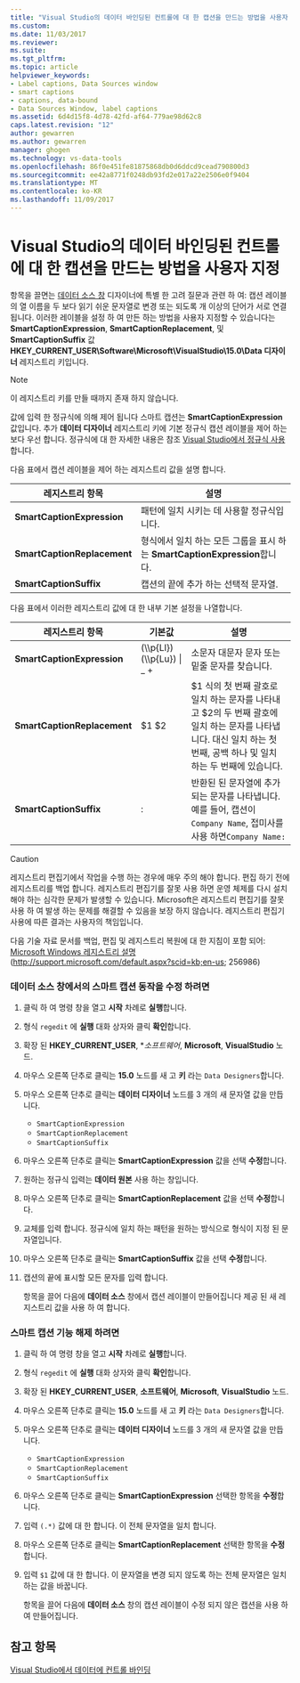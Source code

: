 ```yaml
---
title: "Visual Studio의 데이터 바인딩된 컨트롤에 대 한 캡션을 만드는 방법을 사용자 지정 | Microsoft Docs"
ms.custom: 
ms.date: 11/03/2017
ms.reviewer: 
ms.suite: 
ms.tgt_pltfrm: 
ms.topic: article
helpviewer_keywords:
- Label captions, Data Sources window
- smart captions
- captions, data-bound
- Data Sources Window, label captions
ms.assetid: 6d4d15f8-4d78-42fd-af64-779ae98d62c8
caps.latest.revision: "12"
author: gewarren
ms.author: gewarren
manager: ghogen
ms.technology: vs-data-tools
ms.openlocfilehash: 86f0e451fe81875868db0d6ddcd9cead790800d3
ms.sourcegitcommit: ee42a8771f0248db93fd2e017a22e2506e0f9404
ms.translationtype: MT
ms.contentlocale: ko-KR
ms.lasthandoff: 11/09/2017
---
```

# <a name="customize-how-visual-studio-creates-captions-for-data-bound-controls"></a>Visual Studio의 데이터 바인딩된 컨트롤에 대 한 캡션을 만드는 방법을 사용자 지정
항목을 끌면는 [데이터 소스 창](add-new-data-sources.md) 디자이너에 특별 한 고려 질문과 관련 하 여: 캡션 레이블의 열 이름을 두 보다 읽기 쉬운 문자열로 변경 또는 되도록 개 이상의 단어가 서로 연결 됩니다. 이러한 레이블을 설정 하 여 만든 하는 방법을 사용자 지정할 수 있습니다는 **SmartCaptionExpression**, **SmartCaptionReplacement**, 및 **SmartCaptionSuffix** 값 **HKEY_CURRENT_USER\Software\Microsoft\VisualStudio\15.0\Data 디자이너** 레지스트리 키입니다.  
  
> [!NOTE]
> 이 레지스트리 키를 만들 때까지 존재 하지 않습니다.  
  
값에 입력 한 정규식에 의해 제어 됩니다 스마트 캡션는 **SmartCaptionExpression** 값입니다. 추가 **데이터 디자이너** 레지스트리 키에 기본 정규식 캡션 레이블을 제어 하는 보다 우선 합니다. 정규식에 대 한 자세한 내용은 참조 [Visual Studio에서 정규식 사용](../ide/using-regular-expressions-in-visual-studio.md)합니다.  
  
다음 표에서 캡션 레이블을 제어 하는 레지스트리 값을 설명 합니다.  
  
|레지스트리 항목|설명|  
|-------------------|-----------------|  
|**SmartCaptionExpression**|패턴에 일치 시키는 데 사용할 정규식입니다.|  
|**SmartCaptionReplacement**|형식에서 일치 하는 모든 그룹을 표시 하는 **SmartCaptionExpression**합니다.|  
|**SmartCaptionSuffix**|캡션의 끝에 추가 하는 선택적 문자열.|  
  
다음 표에서 이러한 레지스트리 값에 대 한 내부 기본 설정을 나열합니다.  
  
|레지스트리 항목|기본값|설명|  
|-------------------|-------------------|-----------------|  
|**SmartCaptionExpression**|(\\\p{Ll}) (\\\p{Lu}) &#124; _ +|소문자 대문자 문자 또는 밑줄 문자를 찾습니다.|  
|**SmartCaptionReplacement**|$1 $2|$1 식의 첫 번째 괄호로 일치 하는 문자를 나타내고 $2의 두 번째 괄호에 일치 하는 문자를 나타냅니다. 대신 일치 하는 첫 번째, 공백 하나 및 일치 하는 두 번째에 있습니다.|  
|**SmartCaptionSuffix**|:|반환된 된 문자열에 추가 되는 문자를 나타냅니다. 예를 들어, 캡션이 `Company Name`, 접미사를 사용 하면`Company Name:`|  
  
> [!CAUTION]
> 레지스트리 편집기에서 작업을 수행 하는 경우에 매우 주의 해야 합니다. 편집 하기 전에 레지스트리를 백업 합니다. 레지스트리 편집기를 잘못 사용 하면 운영 체제를 다시 설치 해야 하는 심각한 문제가 발생할 수 있습니다. Microsoft은 레지스트리 편집기를 잘못 사용 하 여 발생 하는 문제를 해결할 수 있음을 보장 하지 않습니다. 레지스트리 편집기 사용에 따른 결과는 사용자의 책임입니다.  
>   
>  다음 기술 자료 문서를 백업, 편집 및 레지스트리 복원에 대 한 지침이 포함 되어: [Microsoft Windows 레지스트리 설명](http://support.microsoft.com/default.aspx?scid=kb;en-us;256986) (http://support.microsoft.com/default.aspx?scid=kb;en-us; 256986)  
  
### <a name="to-modify-the-smart-captioning-behavior-of-the-data-sources-window"></a>데이터 소스 창에서의 스마트 캡션 동작을 수정 하려면  
  
1.  클릭 하 여 명령 창을 열고 **시작** 차례로 **실행**합니다.  
  
2.  형식 `regedit` 에 **실행** 대화 상자와 클릭 **확인**합니다.  
  
3.  확장 된 **HKEY_CURRENT_USER**, **소프트웨어*, **Microsoft**, **VisualStudio** 노드.  
  
7.  마우스 오른쪽 단추로 클릭는 **15.0** 노드를 새 고 **키** 라는 `Data Designers`합니다.  
  
8.  마우스 오른쪽 단추로 클릭는 **데이터 디자이너** 노드를 3 개의 새 문자열 값을 만듭니다.

    - `SmartCaptionExpression`
    - `SmartCaptionReplacement`
    - `SmartCaptionSuffix`
  
11. 마우스 오른쪽 단추로 클릭는 **SmartCaptionExpression** 값을 선택 **수정**합니다.  
  
12. 원하는 정규식 입력는 **데이터 원본** 사용 하는 창입니다.  
  
13. 마우스 오른쪽 단추로 클릭는 **SmartCaptionReplacement** 값을 선택 **수정**합니다.  
  
14. 교체를 입력 합니다. 정규식에 일치 하는 패턴을 원하는 방식으로 형식이 지정 된 문자열입니다.  
  
15. 마우스 오른쪽 단추로 클릭는 **SmartCaptionSuffix** 값을 선택 **수정**합니다.  
  
16. 캡션의 끝에 표시할 모든 문자를 입력 합니다.  
  
    항목을 끌어 다음에 **데이터 소스** 창에서 캡션 레이블이 만들어집니다 제공 된 새 레지스트리 값을 사용 하 여 합니다.  
  
### <a name="to-turn-off-the-smart-captioning-feature"></a>스마트 캡션 기능 해제 하려면  
  
1.  클릭 하 여 명령 창을 열고 **시작** 차례로 **실행**합니다.  
  
2.  형식 `regedit` 에 **실행** 대화 상자와 클릭 **확인**합니다.  
  
3.  확장 된 **HKEY_CURRENT_USER**, **소프트웨어**, **Microsoft**, **VisualStudio** 노드.  
  
7.  마우스 오른쪽 단추로 클릭는 **15.0** 노드를 새 고 **키** 라는 `Data Designers`합니다.  
  
8.  마우스 오른쪽 단추로 클릭는 **데이터 디자이너** 노드를 3 개의 새 문자열 값을 만듭니다.

    - `SmartCaptionExpression`
    - `SmartCaptionReplacement`
    - `SmartCaptionSuffix`
  
11. 마우스 오른쪽 단추로 클릭는 **SmartCaptionExpression** 선택한 항목을 **수정**합니다.  
  
12. 입력 `(.*)` 값에 대 한 합니다. 이 전체 문자열을 일치 합니다.  
  
13. 마우스 오른쪽 단추로 클릭는 **SmartCaptionReplacement** 선택한 항목을 **수정**합니다.  
  
14. 입력 `$1` 값에 대 한 합니다. 이 문자열을 변경 되지 않도록 하는 전체 문자열은 일치 하는 값을 바꿉니다.  
  
    항목을 끌어 다음에 **데이터 소스** 창의 캡션 레이블이 수정 되지 않은 캡션을 사용 하 여 만들어집니다.  
  
## <a name="see-also"></a>참고 항목  
[Visual Studio에서 데이터에 컨트롤 바인딩](../data-tools/bind-controls-to-data-in-visual-studio.md)
